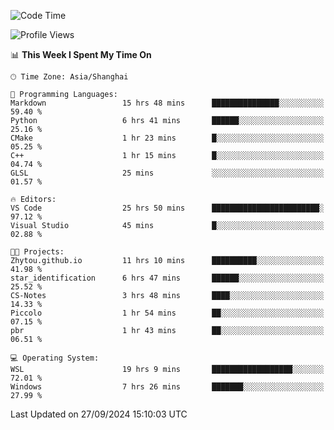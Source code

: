 <!--START_SECTION:waka-->
![Code Time](http://img.shields.io/badge/Code%20Time-2%2C032%20hrs%2038%20mins-blue)

![Profile Views](http://img.shields.io/badge/Profile%20Views-0-blue)

📊 **This Week I Spent My Time On** 

```text
🕑︎ Time Zone: Asia/Shanghai

💬 Programming Languages: 
Markdown                 15 hrs 48 mins      ███████████████░░░░░░░░░░   59.40 % 
Python                   6 hrs 41 mins       ██████░░░░░░░░░░░░░░░░░░░   25.16 % 
CMake                    1 hr 23 mins        █░░░░░░░░░░░░░░░░░░░░░░░░   05.25 % 
C++                      1 hr 15 mins        █░░░░░░░░░░░░░░░░░░░░░░░░   04.74 % 
GLSL                     25 mins             ░░░░░░░░░░░░░░░░░░░░░░░░░   01.57 % 

🔥 Editors: 
VS Code                  25 hrs 50 mins      ████████████████████████░   97.12 % 
Visual Studio            45 mins             █░░░░░░░░░░░░░░░░░░░░░░░░   02.88 % 

🐱‍💻 Projects: 
Zhytou.github.io         11 hrs 10 mins      ██████████░░░░░░░░░░░░░░░   41.98 % 
star_identification      6 hrs 47 mins       ██████░░░░░░░░░░░░░░░░░░░   25.52 % 
CS-Notes                 3 hrs 48 mins       ████░░░░░░░░░░░░░░░░░░░░░   14.33 % 
Piccolo                  1 hr 54 mins        ██░░░░░░░░░░░░░░░░░░░░░░░   07.15 % 
pbr                      1 hr 43 mins        ██░░░░░░░░░░░░░░░░░░░░░░░   06.51 % 

💻 Operating System: 
WSL                      19 hrs 9 mins       ██████████████████░░░░░░░   72.01 % 
Windows                  7 hrs 26 mins       ███████░░░░░░░░░░░░░░░░░░   27.99 % 
```


 Last Updated on 27/09/2024 15:10:03 UTC
<!--END_SECTION:waka-->